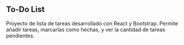 ## To-Do List
Proyecto de lista de tareas desarrollado con React y Bootstrap. Permite añadir tareas, marcarlas como hechas, y ver la cantidad de tareas pendientes.
